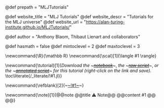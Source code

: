 <!--
Add here global page variables to use throughout your
website.
The website_* must be defined for the RSS to work
-->
@def prepath = "MLJTutorials"

@def website_title = "MLJ Tutorials"
@def website_descr = "Tutorials for the MLJ universe"
@def website_url   = "https://alan-turing-institute.github.io/MLJTutorials/"

@def author = "Anthony Blaom, Thibaut Lienart and collaborators"

@def hasmath = false <!-- in general pages will not have maths, can adjust locally -->
@def mintoclevel = 2 <!-- toc starts at h2 onwards -->
@def maxtoclevel = 3 <!-- toc stops at h3 included -->

<!--
Add here global latex commands to use throughout your
pages. It can be math commands but does not need to be.
For instance:
* \newcommand{\phrase}{This is a long phrase to copy.}
-->
\newcommand{\R}{\mathbb R}
\newcommand{\scal}[1]{\langle #1 \rangle}

\newcommand{\tutorial}[1]{*Download the* ~~~<a href="https://raw.githubusercontent.com/alan-turing-institute/MLJTutorials/gh-pages/generated/notebooks/!#1.ipynb" target="_blank"><em>notebook</em></a>~~~, *the* ~~~<a href="https://raw.githubusercontent.com/alan-turing-institute/MLJTutorials/gh-pages/generated/scripts/!#1-raw.jl" target="_blank"><em>raw script</em></a>~~~, *or the* ~~~<a href="https://raw.githubusercontent.com/alan-turing-institute/MLJTutorials/gh-pages/generated/scripts/!#1.jl" target="_blank"><em>annotated script</em></a>~~~ *for this tutorial (right-click on the link and save).* <!--_-->\toc\literate{/_literate/!#1.jl}} <!--_-->

\newcommand{\refblank}[2]{~~~<a href="!#2" target="_blank">~~~!#1~~~</a>~~~}

\newcommand{\note}[1]{@@note @@title ⚠ Note@@ @@content #1 @@ @@}
